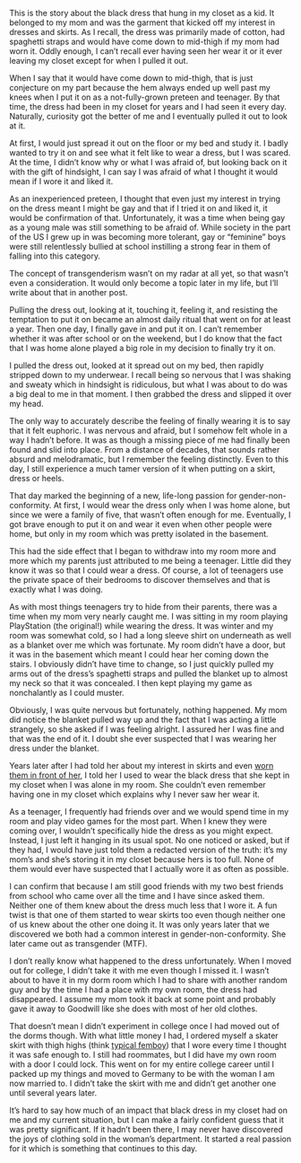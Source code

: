 This is the story about the black dress that hung in my closet as a kid. It belonged to my mom and was the garment that kicked off my interest in dresses and skirts. As I recall, the dress was primarily made of cotton, had spaghetti straps and would have come down to mid-thigh if my mom had worn it. Oddly enough, I can’t recall ever having seen her wear it or it ever leaving my closet except for when I pulled it out.

When I say that it would have come down to mid-thigh, that is just conjecture on my part because the hem always ended up well past my knees when I put it on as a not-fully-grown preteen and teenager. By that time, the dress had been in my closet for years and I had seen it every day. Naturally, curiosity got the better of me and I eventually pulled it out to look at it.

At first, I would just spread it out on the floor or my bed and study it. I badly wanted to try it on and see what it felt like to wear a dress, but I was scared. At the time, I didn’t know why or what I was afraid of, but looking back on it with the gift of hindsight, I can say I was afraid of what I thought it would mean if I wore it and liked it.

As an inexperienced preteen, I thought that even just my interest in trying on the dress meant I might be gay and that if I tried it on and liked it, it would be confirmation of that. Unfortunately, it was a time when being gay as a young male was still something to be afraid of. While society in the part of the US I grew up in was becoming more tolerant, gay or “feminine” boys were still relentlessly bullied at school instilling a strong fear in them of falling into this category.

The concept of transgenderism wasn’t on my radar at all yet, so that wasn’t even a consideration. It would only become a topic later in my life, but I’ll write about that in another post.

Pulling the dress out, looking at it, touching it, feeling it, and resisting the temptation to put it on became an almost daily ritual that went on for at least a year. Then one day, I finally gave in and put it on. I can’t remember whether it was after school or on the weekend, but I do know that the fact that I was home alone played a big role in my decision to finally try it on.

I pulled the dress out, looked at it spread out on my bed, then rapidly stripped down to my underwear. I recall being so nervous that I was shaking and sweaty which in hindsight is ridiculous, but what I was about to do was a big deal to me in that moment. I then grabbed the dress and slipped it over my head.

The only way to accurately describe the feeling of finally wearing it is to say that it felt euphoric. I was nervous and afraid, but I somehow felt whole in a way I hadn’t before. It was as though a missing piece of me had finally been found and slid into place. From a distance of decades, that sounds rather absurd and melodramatic, but I remember the feeling distinctly. Even to this day, I still experience a much tamer version of it when putting on a skirt, dress or heels.

That day marked the beginning of a new, life-long passion for gender-non-conformity. At first, I would wear the dress only when I was home alone, but since we were a family of five, that wasn’t often enough for me. Eventually, I got brave enough to put it on and wear it even when other people were home, but only in my room which was pretty isolated in the basement.

This had the side effect that I began to withdraw into my room more and more which my parents just attributed to me being a teenager. Little did they know it was so that I could wear a dress. Of course, a lot of teenagers use the private space of their bedrooms to discover themselves and that is exactly what I was doing.

As with most things teenagers try to hide from their parents, there was a time when my mom very nearly caught me. I was sitting in my room playing PlayStation (the original!) while wearing the dress. It was winter and my room was somewhat cold, so I had a long sleeve shirt on underneath as well as a blanket over me which was fortunate. My room didn’t have a door, but it was in the basement which meant I could hear her coming down the stairs. I obviously didn’t have time to change, so I just quickly pulled my arms out of the dress’s spaghetti straps and pulled the blanket up to almost my neck so that it was concealed. I then kept playing my game as nonchalantly as I could muster.

Obviously, I was quite nervous but fortunately, nothing happened. My mom did notice the blanket pulled way up and the fact that I was acting a little strangely, so she asked if I was feeling alright. I assured her I was fine and that was the end of it. I doubt she ever suspected that I was wearing her dress under the blanket.

Years later after I had told her about my interest in skirts and even [worn them in front of her](https://www.the-beskirted-man.com/personal-experiences/the-first-time-i-wore-a-skirt-in-front-of-my-parents/), I told her I used to wear the black dress that she kept in my closet when I was alone in my room. She couldn’t even remember having one in my closet which explains why I never saw her wear it.

As a teenager, I frequently had friends over and we would spend time in my room and play video games for the most part. When I knew they were coming over, I wouldn’t specifically hide the dress as you might expect. Instead, I just left it hanging in its usual spot. No one noticed or asked, but if they had, I would have just told them a redacted version of the truth: it’s my mom’s and she’s storing it in my closet because hers is too full. None of them would ever have suspected that I actually wore it as often as possible.

I can confirm that because I am still good friends with my two best friends from school who came over all the time and I have since asked them. Neither one of them knew about the dress much less that I wore it. A fun twist is that one of them started to wear skirts too even though neither one of us knew about the other one doing it. It was only years later that we discovered we both had a common interest in gender-non-conformity. She later came out as transgender (MTF).

I don’t really know what happened to the dress unfortunately. When I moved out for college, I didn’t take it with me even though I missed it. I wasn’t about to have it in my dorm room which I had to share with another random guy and by the time I had a place with my own room, the dress had disappeared. I assume my mom took it back at some point and probably gave it away to Goodwill like she does with most of her old clothes.

That doesn’t mean I didn’t experiment in college once I had moved out of the dorms though. With what little money I had, I ordered myself a skater skirt with thigh highs (think [typical femboy](https://www.the-beskirted-man.com/img_2507-1/)) that I wore every time I thought it was safe enough to. I still had roommates, but I did have my own room with a door I could lock. This went on for my entire college career until I packed up my things and moved to Germany to be with the woman I am now married to. I didn’t take the skirt with me and didn’t get another one until several years later.

It’s hard to say how much of an impact that black dress in my closet had on me and my current situation, but I can make a fairly confident guess that it was pretty significant. If it hadn’t been there, I may never have discovered the joys of clothing sold in the woman’s department. It started a real passion for it which is something that continues to this day.